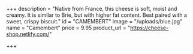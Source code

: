 +++
description = "Native from France, this cheese is soft, moist and creamy. It is similar to Brie, but with higher fat content. Best paired with a sweet, crispy biscuit."
id = "CAMEMBERT"
image = "/uploads/blue.jpg"
name = "Camembert"
price = 9.95
product_url = "https://cheese-shop.netlify.com/"

+++
